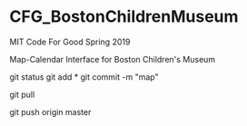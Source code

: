 # CFG_BostonChildrenMuseum

MIT Code For Good 
Spring 2019

Map-Calendar Interface for Boston Children's Museum

git status
git add * 
git commit -m "map"

git pull 

git push origin master



